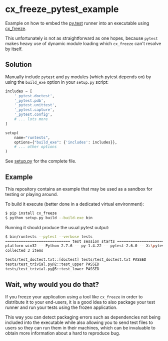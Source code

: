 cx_freeze_pytest_example
========================
 
Example on how to embed the [py.test](http://pytest.org) runner into an executable 
using [cx_freeze](cx-freeze.readthedocs.org).

This unfortunately is not as straightforward as one hopes, because `pytest` makes heavy use
of dynamic module loading which `cx_freeze` can't resolve by itself.

Solution
--------

Manually include `pytest` and `py` modules (which pytest depends on) by using 
the `build_exe` option in your `setup.py` script:

```python
includes = [    
    '_pytest.doctest',
    '_pytest.pdb',
    '_pytest.unittest',
    '_pytest.capture',
    '_pytest.config',
    # ... lots more
]

setup(
    name="runtests",    
    options={"build_exe": {'includes': includes}},
    # ... other options
)
```

See [setup.py](setup.py) for the complete file.

Example
-------

This repository contains an example that may be used as a sandbox for testing
or playing around.
 
To build it execute (better done in a dedicated virtual environment):

```bash
$ pip install cx_freeze
$ python setup.py build --build-exe bin
```

Running it should produce the usual pytest output:

```bash
$ bin/runtests --pytest --verbose tests
============================= test session starts =============================
platform win32 -- Python 2.7.6 -- py-1.4.22 -- pytest-2.6.0 -- X:\pytest_cx_freeze\bin\runtests.exe
collected 3 items

tests/test_doctest.txt::[doctest] tests/test_doctest.txt PASSED
tests/test_trivial.py@2::test_upper PASSED
tests/test_trivial.py@5::test_lower PASSED
```

Wait, why would you do that?
----------------------------

If you freeze your application using a tool like `cx_freeze` in order to 
distribute it to your end-users, 
it is a good idea to also package your test runner and run your tests using 
the frozen application. 

This way you can detect packaging errors such as dependencies not being 
included into the executable while also allowing you to send test files to
users so they can run them in their machines, which can be invaluable to 
obtain more information about a hard to reproduce bug.